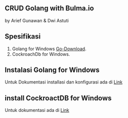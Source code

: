 ## CRUD Golang with Bulma.io

by Arief Gunawan & Dwi Astuti

## Spesifikasi 
1. Golang for Windows [Go-Download](https://golang.org/dl/). 
2. CockroachDb for Windows. 
   
## Instalasi Golang for Windows
Untuk Dokumentasi installasi dan konfigurasi ada di [Link](https://github.com/ariefdjodjo/Golang_CRUD/tree/master/Installasi-Go)

## install CockroactDB for Windows
Untuk dokumentasi ada di [Link](https://github.com/ariefdjodjo/Golang_CRUD/tree/master/Installasi-CockroatDB)

